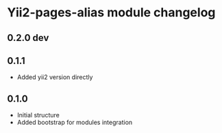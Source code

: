 Yii2-pages-alias module changelog
==============================================

0.2.0 dev
---------

0.1.1
---------------------
- Added yii2 version directly

0.1.0
---------------------
- Initial structure
- Added bootstrap for modules integration
